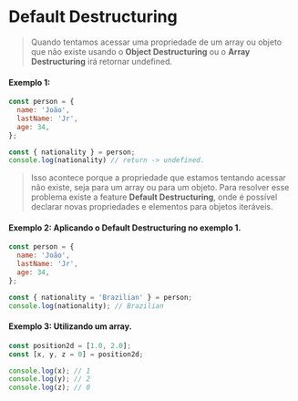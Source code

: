 # Default Destructuring

> Quando tentamos acessar uma propriedade de um array ou objeto que não existe usando o **Object Destructuring** ou o **Array Destructuring** irá retornar undefined.

#### Exemplo 1:
```javascript
const person = {
  name: 'João',
  lastName: 'Jr',
  age: 34,
};

const { nationality } = person;
console.log(nationality) // return -> undefined.
```
> Isso acontece porque a propriedade que estamos tentando acessar não existe, seja para um array ou para um objeto.
> Para resolver esse problema existe a feature **Default Destructuring**, onde é possível declarar novas propriedades e elementos para objetos iteráveis.

#### Exemplo 2: Aplicando o Default Destructuring no exemplo 1.
```javascript
const person = {
  name: 'João',
  lastName: 'Jr',
  age: 34,
};

const { nationality = 'Brazilian' } = person;
console.log(nationality); // Brazilian
```

#### Exemplo 3: Utilizando um array.
```javascript
const position2d = [1.0, 2.0];
const [x, y, z = 0] = position2d;

console.log(x); // 1
console.log(y); // 2
console.log(z); // 0
```
